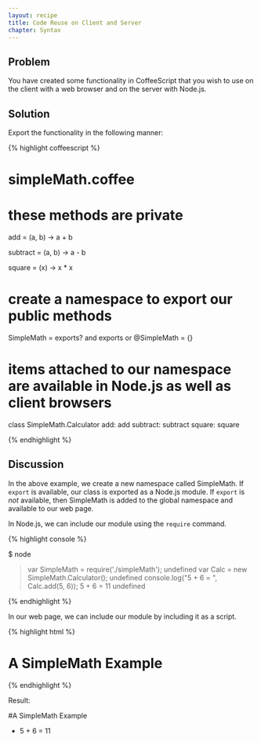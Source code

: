 ```yaml
---
layout: recipe
title: Code Reuse on Client and Server
chapter: Syntax
---
```

## Problem

You have created some functionality in CoffeeScript that you wish to use on the client with a web browser and on the server with Node.js.

## Solution

Export the functionality in the following manner:

{% highlight coffeescript %}

# simpleMath.coffee

# these methods are private
add = (a, b) ->
	a + b

subtract = (a, b) ->
	a - b

square = (x) ->
	x * x

# create a namespace to export our public methods
SimpleMath = exports? and exports or @SimpleMath = {}

# items attached to our namespace are available in Node.js as well as client browsers
class SimpleMath.Calculator
	add: add
	subtract: subtract
	square: square

{% endhighlight %}

## Discussion

In the above example, we create a new namespace called SimpleMath.  If `export` is available, our class is exported as a Node.js module.  If `export` is *not* available, then SimpleMath is added to the global namespace and available to our web page.

In Node.js, we can include our module using the `require` command.

{% highlight console %}

$ node

> var SimpleMath = require('./simpleMath');
undefined
> var Calc = new SimpleMath.Calculator();
undefined
> console.log("5 + 6 = ", Calc.add(5, 6));
5 + 6 =  11
undefined
> 

{% endhighlight %}

In our web page, we can include our module by including it as a script.

{% highlight html %}

<!DOCTYPE HTML>
<html lang="en-US">
<head>
	<meta charset="UTF-8">
	<title>SimpleMath Module Example</title>
	<script src="http://ajax.googleapis.com/ajax/libs/jquery/1.7.2/jquery.min.js"></script>
	<script src="simpleMath.js"></script>
	<script>
		jQuery(document).ready(function	(){
			var Calculator = new SimpleMath.Calculator();
			var result = $('<li>').html("5 + 6 = " + Calculator.add(5, 6));
			$('#SampleResults').append(result);	
		});
	</script>
</head>
<body>
	<h1>A SimpleMath Example</h1>
	<ul id="SampleResults"></ul>
</body>
</html>

{% endhighlight %}

Result:

#A SimpleMath Example
* 5 + 6 = 11